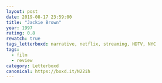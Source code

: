```yaml
---
layout: post 
date: 2019-08-17 23:59:00
title: "Jackie Brown"
year: 1997
rating: 0.8
rewatch: true
tags_letterboxd: narrative, netflix, streaming, HDTV, NYC
tags:
  - film
  - review
category: Letterboxd
canonical: https://boxd.it/N22ih
---
```

